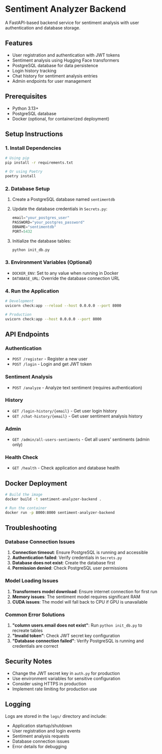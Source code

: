 # Sentiment Analyzer Backend

A FastAPI-based backend service for sentiment analysis with user authentication and database storage.

## Features

- User registration and authentication with JWT tokens
- Sentiment analysis using Hugging Face transformers
- PostgreSQL database for data persistence
- Login history tracking
- Chat history for sentiment analysis entries
- Admin endpoints for user management

## Prerequisites

- Python 3.13+
- PostgreSQL database
- Docker (optional, for containerized deployment)

## Setup Instructions

### 1. Install Dependencies

```bash
# Using pip
pip install -r requirements.txt

# Or using Poetry
poetry install
```

### 2. Database Setup

1. Create a PostgreSQL database named `sentimentdb`
2. Update the database credentials in `Secrets.py`:
   ```python
   email="your_postgres_user"
   PASSWORD="your_postgres_password"
   DBNAME="sentimentdb"
   PORT=5432
   ```

3. Initialize the database tables:
   ```bash
   python init_db.py
   ```

### 3. Environment Variables (Optional)

- `DOCKER_ENV`: Set to any value when running in Docker
- `DATABASE_URL`: Override the database connection URL

### 4. Run the Application

```bash
# Development
uvicorn check:app --reload --host 0.0.0.0 --port 8000

# Production
uvicorn check:app --host 0.0.0.0 --port 8000
```

## API Endpoints

### Authentication
- `POST /register` - Register a new user
- `POST /login` - Login and get JWT token

### Sentiment Analysis
- `POST /analyze` - Analyze text sentiment (requires authentication)

### History
- `GET /login-history/{email}` - Get user login history
- `GET /chat-history/{email}` - Get user sentiment analysis history

### Admin
- `GET /admin/all-users-sentiments` - Get all users' sentiments (admin only)

### Health Check
- `GET /health` - Check application and database health

## Docker Deployment

```bash
# Build the image
docker build -t sentiment-analyzer-backend .

# Run the container
docker run -p 8000:8000 sentiment-analyzer-backend
```

## Troubleshooting

### Database Connection Issues

1. **Connection timeout**: Ensure PostgreSQL is running and accessible
2. **Authentication failed**: Verify credentials in `Secrets.py`
3. **Database does not exist**: Create the database first
4. **Permission denied**: Check PostgreSQL user permissions

### Model Loading Issues

1. **Transformers model download**: Ensure internet connection for first run
2. **Memory issues**: The sentiment model requires significant RAM
3. **CUDA issues**: The model will fall back to CPU if GPU is unavailable

### Common Error Solutions

1. **"column users.email does not exist"**: Run `python init_db.py` to recreate tables
2. **"Invalid token"**: Check JWT secret key configuration
3. **"Database connection failed"**: Verify PostgreSQL is running and credentials are correct

## Security Notes

- Change the JWT secret key in `auth.py` for production
- Use environment variables for sensitive configuration
- Consider using HTTPS in production
- Implement rate limiting for production use

## Logging

Logs are stored in the `logs/` directory and include:
- Application startup/shutdown
- User registration and login events
- Sentiment analysis requests
- Database connection issues
- Error details for debugging 